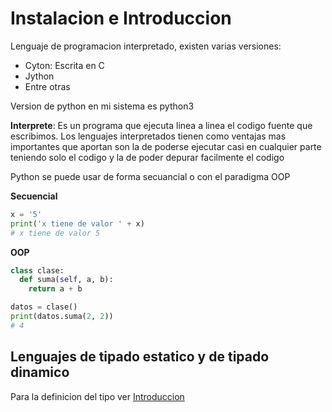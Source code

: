 # Instalacion e Introduccion

Lenguaje de programacion  interpretado, existen varias versiones:

- Cyton: Escrita en C
- Jython
- Entre otras

Version de python en mi sistema es python3

**Interprete**: Es un programa que ejecuta linea a linea el codigo fuente que escribimos. Los lenguajes interpretados tienen como ventajas mas importantes que aportan son la de poderse ejecutar casi en cualquier parte teniendo solo el codigo y la de poder depurar facilmente el codigo

Python se puede usar de forma secuancial o con el paradigma OOP

**Secuencial**

```py
x = '5'
print('x tiene de valor ' + x)
# x tiene de valor 5
```

**OOP**

```py
class clase:
  def suma(self, a, b):
    return a + b

datos = clase()
print(datos.suma(2, 2))
# 4
```

## Lenguajes de tipado estatico y de tipado dinamico

Para la definicion del tipo ver [Introduccion](../01_sep_2022/notes/Introduccion.md)
